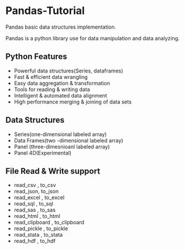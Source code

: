# Pandas-Tutorial
Pandas basic data structures implementation.


Pandas is a python library use for data manipulation and data analyzing.

## Python Features
- Powerful data structures(Series, dataframes)
- Fast & efficient data wrangling
- Easy data aggregation & transformation
- Tools for reading & writing data
- Intelligent & automated data alignment
- High performance merging & joining of data sets


## Data Structures
- Series(one-dimensional labeled array)
- Data Frames(two -dimensional labeled array)
- Panel (three-dimesnioanl labeled array)
- Panel 4D(Experimental)

## File Read & Write support
- read_csv , to_csv
- read_json, to_json
- read_excel , to_excel
- read_sql , to_sql
- read_sas , to_sas
- read_html , to_html
- read_clipboard , to_clipboard
- read_pickle , to_pickle
- read_stata , to_stata
- read_hdf , to_hdf
